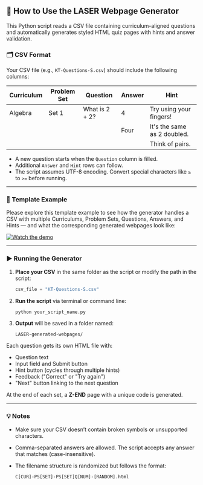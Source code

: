 ## 📄 How to Use the LASER Webpage Generator

This Python script reads a CSV file containing curriculum-aligned questions and automatically generates styled HTML quiz pages with hints and answer validation.

### 🗂 CSV Format

Your CSV file (e.g., `KT-Questions-S.csv`) should include the following columns:

| Curriculum | Problem Set | Question       | Answer | Hint                    |
|------------|-------------|----------------|--------|-------------------------|
| Algebra    | Set 1       | What is 2 + 2? | 4      | Try using your fingers! |
|            |             |                | Four   | It's the same as 2 doubled. |
|            |             |                |        | Think of pairs.         |

- A new question starts when the `Question` column is filled.
- Additional `Answer` and `Hint` rows can follow.
- The script assumes UTF-8 encoding. Convert special characters like `≥` to `>=` before running.

---

### 🎥 Template Example

Please explore this template example to see how the generator handles a CSV with multiple Curriculums, Problem Sets, Questions, Answers, and Hints — and what the corresponding generated webpages look like:

[![Watch the demo](https://neithan.rocks/LASERwebpageGeneratorThumbnail.png)](https://neithan.rocks/LASERWebpageGeneratorExample.mp4)

---

### ▶️ Running the Generator

1. **Place your CSV** in the same folder as the script or modify the path in the script:

   ```python
   csv_file = "KT-Questions-S.csv"
   ```

2. **Run the script** via terminal or command line:

   ```bash
   python your_script_name.py
   ```

3. **Output** will be saved in a folder named:

   ```
   LASER-generated-webpages/
   ```

Each question gets its own HTML file with:
- Question text
- Input field and Submit button
- Hint button (cycles through multiple hints)
- Feedback ("Correct" or "Try again")
- "Next" button linking to the next question

At the end of each set, a **Z-END** page with a unique code is generated.

---

### 💡 Notes

- Make sure your CSV doesn’t contain broken symbols or unsupported characters.
- Comma-separated answers are allowed. The script accepts any answer that matches (case-insensitive).
- The filename structure is randomized but follows the format:

  ```
  C[CUR]-PS[SET]-PS[SET]Q[NUM]-[RANDOM].html
  ```
